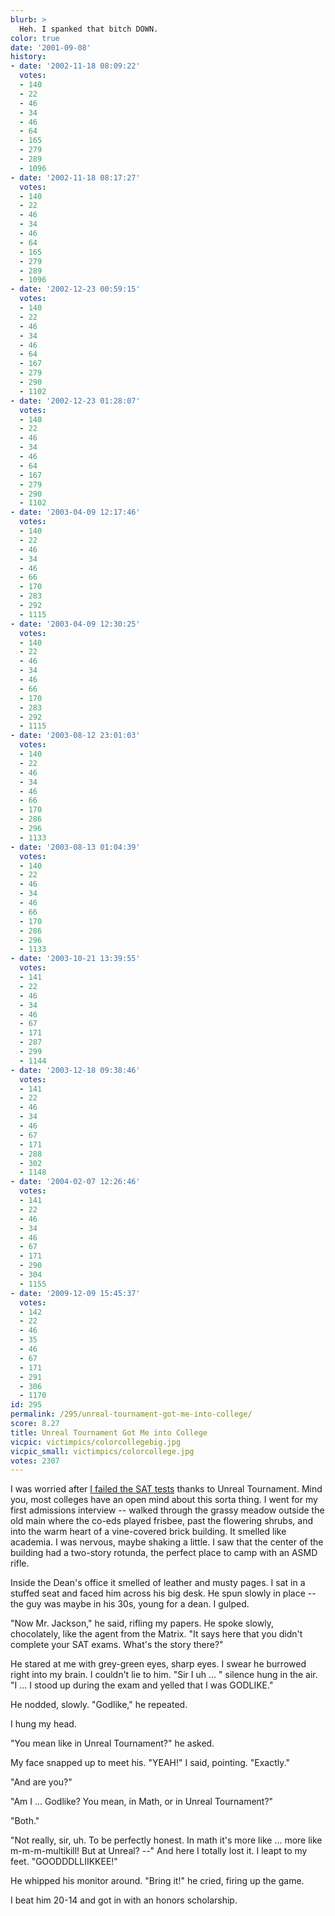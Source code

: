 ```yaml
---
blurb: >
  Heh. I spanked that bitch DOWN.
color: true
date: '2001-09-08'
history:
- date: '2002-11-18 08:09:22'
  votes:
  - 140
  - 22
  - 46
  - 34
  - 46
  - 64
  - 165
  - 279
  - 289
  - 1096
- date: '2002-11-18 08:17:27'
  votes:
  - 140
  - 22
  - 46
  - 34
  - 46
  - 64
  - 165
  - 279
  - 289
  - 1096
- date: '2002-12-23 00:59:15'
  votes:
  - 140
  - 22
  - 46
  - 34
  - 46
  - 64
  - 167
  - 279
  - 290
  - 1102
- date: '2002-12-23 01:28:07'
  votes:
  - 140
  - 22
  - 46
  - 34
  - 46
  - 64
  - 167
  - 279
  - 290
  - 1102
- date: '2003-04-09 12:17:46'
  votes:
  - 140
  - 22
  - 46
  - 34
  - 46
  - 66
  - 170
  - 283
  - 292
  - 1115
- date: '2003-04-09 12:30:25'
  votes:
  - 140
  - 22
  - 46
  - 34
  - 46
  - 66
  - 170
  - 283
  - 292
  - 1115
- date: '2003-08-12 23:01:03'
  votes:
  - 140
  - 22
  - 46
  - 34
  - 46
  - 66
  - 170
  - 286
  - 296
  - 1133
- date: '2003-08-13 01:04:39'
  votes:
  - 140
  - 22
  - 46
  - 34
  - 46
  - 66
  - 170
  - 286
  - 296
  - 1133
- date: '2003-10-21 13:39:55'
  votes:
  - 141
  - 22
  - 46
  - 34
  - 46
  - 67
  - 171
  - 287
  - 299
  - 1144
- date: '2003-12-18 09:38:46'
  votes:
  - 141
  - 22
  - 46
  - 34
  - 46
  - 67
  - 171
  - 288
  - 302
  - 1148
- date: '2004-02-07 12:26:46'
  votes:
  - 141
  - 22
  - 46
  - 34
  - 46
  - 67
  - 171
  - 290
  - 304
  - 1155
- date: '2009-12-09 15:45:37'
  votes:
  - 142
  - 22
  - 46
  - 35
  - 46
  - 67
  - 171
  - 291
  - 306
  - 1170
id: 295
permalink: /295/unreal-tournament-got-me-into-college/
score: 8.27
title: Unreal Tournament Got Me into College
vicpic: victimpics/colorcollegebig.jpg
vicpic_small: victimpics/colorcollege.jpg
votes: 2307
---
```


I was worried after [I failed the SAT tests](%ARTICLE[287]%) thanks
to Unreal Tournament. Mind you, most colleges have an open mind about
this sorta thing. I went for my first admissions interview -- walked
through the grassy meadow outside the old main where the co-eds played
frisbee, past the flowering shrubs, and into the warm heart of a
vine-covered brick building. It smelled like academia. I was nervous,
maybe shaking a little. I saw that the center of the building had a
two-story rotunda, the perfect place to camp with an ASMD rifle.

Inside the Dean's office it smelled of leather and musty pages. I sat in
a stuffed seat and faced him across his big desk. He spun slowly in
place -- the guy was maybe in his 30s, young for a dean. I gulped.

"Now Mr. Jackson," he said, rifling my papers. He spoke slowly,
chocolately, like the agent from the Matrix. "It says here that you
didn't complete your SAT exams. What's the story there?"

He stared at me with grey-green eyes, sharp eyes. I swear he burrowed
right into my brain. I couldn't lie to him. "Sir I uh ... " silence hung
in the air. "I ... I stood up during the exam and yelled that I was
GODLIKE."

He nodded, slowly. "Godlike," he repeated.

I hung my head.

"You mean like in Unreal Tournament?" he asked.

My face snapped up to meet his. "YEAH!" I said, pointing. "Exactly."

"And are you?"

"Am I ... Godlike? You mean, in Math, or in Unreal Tournament?"

"Both."

"Not really, sir, uh. To be perfectly honest. In math it's more like ...
more like m-m-m-multikill! But at Unreal? --" And here I totally lost
it. I leapt to my feet. "GOODDDLLIIKKEE!"

He whipped his monitor around. "Bring it!" he cried, firing up the game.

I beat him 20-14 and got in with an honors scholarship.